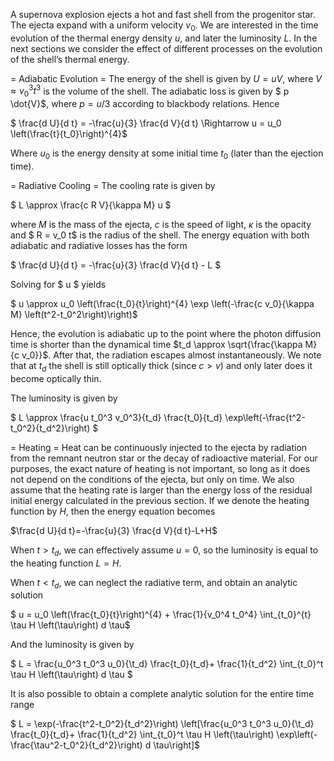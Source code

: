 A supernova explosion ejects a hot and fast shell from the progenitor star. The ejecta expand with a uniform velocity $v_0$. We are interested in the time evolution of the thermal energy density $u$, and later the luminosity $L$. In the next sections we consider the effect of different processes on the evolution of the shell’s thermal energy.

= Adiabatic Evolution =
The energy of the shell is given by $U = u V$, where $V \approx v_0^3 t^3$ is the volume of the shell. The adiabatic loss is given by $ p \dot{V}$, where $p=u/3$ according to blackbody relations. Hence

$ \frac{d U}{d t}  = -\frac{u}{3} \frac{d V}{d t} \Rightarrow u = u_0 \left(\frac{t}{t_0}\right)^{4}$

Where $u_0$ is the energy density at some initial time $t_0$ (later than the ejection time).

= Radiative Cooling =
The cooling rate is given by

$ L \approx \frac{c R V}{\kappa M} u $

where $M$ is the mass of the ejecta, $c$ is the speed of light, $\kappa$ is the opacity and $ R = v_0 t$ is the radius of the shell. The energy equation with both adiabatic and radiative losses has the form

$ \frac{d U}{d t} = -\frac{u}{3} \frac{d V}{d t} - L $

Solving for $ u $ yields

$ u \approx u_0 \left(\frac{t_0}{t}\right)^{4} \exp \left(-\frac{c v_0}{\kappa M} \left(t^2-t_0^2\right)\right)$

Hence, the evolution is adiabatic up to the point where the photon diffusion time is shorter than the dynamical time $t_d \approx \sqrt{\frac{\kappa M}{c v_0}}$. After that, the radiation escapes almost instantaneously. We note that at $t_d$ the shell is still optically thick (since $c>v$) and only later does it become optically thin.

The luminosity is given by

$ L \approx \frac{u t_0^3 v_0^3}{t_d} \frac{t_0}{t_d} \exp\left(-\frac{t^2-t_0^2}{t_d^2}\right) $

= Heating =
Heat can be continuously injected to the ejecta by radiation from the remnant neutron star or the decay of radioactive material. For our purposes, the exact nature of heating is not important, so long as it does not depend on the conditions of the ejecta, but only on time. We also assume that the heating rate is larger than the energy loss of the residual initial energy calculated in the previous section. If we denote the heating function by $H$, then the energy equation becomes

$\frac{d U}{d t}=-\frac{u}{3} \frac{d V}{d t}-L+H$

When $t>t_d$, we can effectively assume $u=0$, so the luminosity is equal to the heating function $L=H$.

When $t<t_d$, we can neglect the radiative term, and obtain an analytic solution

$ u = u_0 \left(\frac{t_0}{t}\right)^{4} + \frac{1}{v_0^4 t_0^4} \int_{t_0}^{t} \tau H \left(\tau\right) d \tau$

And the luminosity is given by

$ L = \frac{u_0^3 t_0^3 u_0}{\t_d} \frac{t_0}{t_d}+ \frac{1}{t_d^2} \int_{t_0}^t \tau H \left(\tau\right) d \tau $

It is also possible to obtain a complete analytic solution for the entire time range

$ L = \exp(-\frac{t^2-t_0^2}{t_d^2}\right) \left[\frac{u_0^3 t_0^3 u_0}{\t_d} \frac{t_0}{t_d}+ \frac{1}{t_d^2} \int_{t_0}^t \tau H \left(\tau\right) \exp\left(-\frac{\tau^2-t_0^2}{t_d^2}\right) d \tau\right]$